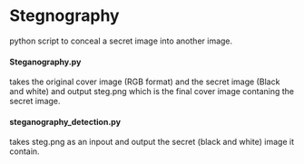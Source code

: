 # Stegnography
python script to conceal a secret image into another image.

<h4>Steganography.py</h4> takes the original cover image (RGB format) and the secret image (Black and white) and output steg.png which is the final cover image contaning the secret image.

<h4>steganography_detection.py</h4> takes steg.png as an inpout and output the secret (black and white) image it contain.

